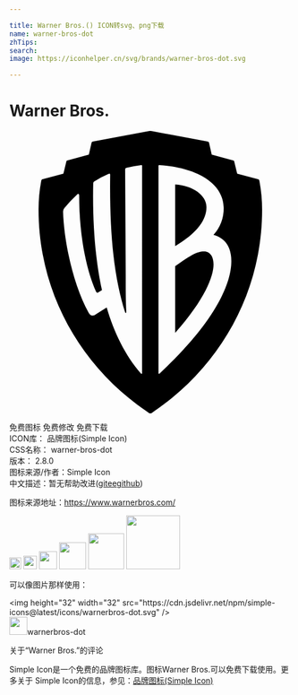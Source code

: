 ```yaml
---

title: Warner Bros.() ICON转svg、png下载
name: warner-bros-dot
zhTips: 
search: 
image: https://iconhelper.cn/svg/brands/warner-bros-dot.svg

---
```


# Warner Bros.  <small style="font-size: 60%;font-weight: 100"></small>

<div id="svg" class="svg-wrap">
<svg role="img" viewBox="0 0 24 24" xmlns="http://www.w3.org/2000/svg"><title>Warner Bros. icon</title><path d="M16.5798 10.2379c-.5236 0-.9992.201-2.4648 1.2525v5.6593c2.5407-2.8547 3.2641-4.808 3.2641-5.81-.0026-.7013-.3264-1.1018-.7993-1.1018zm.1998-3.7564c0-1.0047-1.1458-1.8286-2.6646-1.9284v5.234c1.9165-1.1267 2.664-2.2566 2.664-3.3056zm4.5098-2.2211c-.0246-.0998-.05-.1373-.0999-.15l-1.796-.4763-.249-1.0268c-.0127-.0503-.0254-.0878-.0747-.0998l-1.8439-.501-.2238-.9773a.1372.1372 0 00-.1-.1253L12.1154.0111a.6414.6414 0 00-.2372 0l-4.789.8928a.1372.1372 0 00-.0998.1253l-.2245.9773-1.8432.5003c-.05.012-.062.0496-.0747.0998l-.249 1.0268-1.7914.477c-.0493.0127-.0746.0502-.0992.15a12.9347 12.9347 0 00-.2245 2.4301c0 7.214 3.737 13.4768 9.3174 17.209A.2493.2493 0 0012 24a.2493.2493 0 00.1999-.1005c5.5803-3.7322 9.3173-9.995 9.3173-17.209a12.9906 12.9906 0 00-.2284-2.4301zm-9.9922 16.3208c0 .0503-.05.075-.0992.0248-1.3703-1.5774-2.2916-3.5058-2.9144-5.6097l-.9466.6028c-.2491.1755-.4483.1005-.5995-.1748-1.2704-2.254-2.0924-5.9614-2.167-8.565a.4522.4522 0 01.1246-.3255 11.8352 11.8352 0 011.0958-1.1521c.0746-.075.1499-.0255.1499.0998 0 3.2057.5475 6.1858 1.4195 8.1396.0746.15.1492.15.2492.075l.2737-.1754c-.5229-2.329-.822-5.4343-.7474-9.0158 0-.1253.0253-.1755.1-.225a8.7268 8.7268 0 011.195-.6264c.1246-.0502.1499-.0247.1499.075-.0706 5.2086.3544 8.8136 1.2743 11.6938.0247.075.0993.0495.0993-.0255-.05-1.0516-.05-1.978-.05-3.1053l-.0493-8.991c0-.0998.0247-.15.1246-.1748a9.9022 9.9022 0 011.245-.2257.0664.0664 0 01.0557.019.0672.0672 0 01.019.056zm1.4949.0248c-.05.0503-.1.0255-.1-.0248V2.9757a.0672.0672 0 01.019-.056.0664.0664 0 01.0557-.019c3.3373.2257 5.4797 1.6283 5.4797 3.6565a3.4113 3.4113 0 01-.872 2.2774c1.0958.3007 1.5195 1.1273 1.5195 2.2292.002 1.9538-1.4176 5.185-6.1 9.5422Z"/></svg>
</div>
<detail full-name='warner-bros-dot'></detail>

<div class="detail-page">
<p>
<span><span class="badge-success badge">免费图标</span> <span class="badge-success badge">免费修改</span>  <span class="badge-success badge">免费下载</span> </span>
<br/>
<span>
ICON库：
<span class="badge-secondary badge">品牌图标(Simple Icon)</span> 
</span>
<br/>
<span>
CSS名称：
<span class="badge-secondary badge">warner-bros-dot</span> 
</span>

<br/>
<span>
版本：
<span class="badge-secondary badge">2.8.0</span> 
</span>
<br/>
<span>图标来源/作者：<span class="badge-light badge">Simple Icon</span></span> 
<br/>
<span class="zh-detail">中文描述：暂无<span class="help-link"><span>帮助改进</span>(<a href="https://gitee.com/liuwave/icon-helper/edit/master/json/brands/warner-bros-dot.json" target="_blank" rel="noopener noreferrer">gitee</a><a href="https://github.com/liuwave/icon-helper/edit/master/json/brands/warner-bros-dot.json" target="_blank" rel="noopener noreferrer">github</a></span>)</span><br/>
</p>
</div><div class="description description alert alert-light"><p>图标来源地址：<a href="https://www.warnerbros.com/" target="_blank" rel="noopener noreferrer">https://www.warnerbros.com/</a></p></div>
<div class="alert alert-dark">
<img height="21" width="21" src="https://cdn.jsdelivr.net/npm/simple-icons@latest/icons/warnerbros-dot.svg" />
<img height="24" width="24" src="https://cdn.jsdelivr.net/npm/simple-icons@latest/icons/warnerbros-dot.svg" />
<img height="32" width="32" src="https://cdn.jsdelivr.net/npm/simple-icons@latest/icons/warnerbros-dot.svg" />
<img height="48" width="48" src="https://cdn.jsdelivr.net/npm/simple-icons@latest/icons/warnerbros-dot.svg" />
<img height="64" width="64" src="https://cdn.jsdelivr.net/npm/simple-icons@latest/icons/warnerbros-dot.svg" />
<img height="96" width="96" src="https://cdn.jsdelivr.net/npm/simple-icons@latest/icons/warnerbros-dot.svg" />

</div>
<div>
  <p>可以像图片那样使用：    
  </p>
  <div class="alert alert-primary" style="font-size: 14px">
    &lt;img height="32" width="32" src="https://cdn.jsdelivr.net/npm/simple-icons@latest/icons/warnerbros-dot.svg" /&gt;
    <copy-btn content='<img height="32" width="32" src="https://cdn.jsdelivr.net/npm/simple-icons@latest/icons/warnerbros-dot.svg" />'></copy-btn>
  </div>
  <div class="alert alert-secondary">
    <img height="32" width="32" src="https://cdn.jsdelivr.net/npm/simple-icons@latest/icons/warnerbros-dot.svg" />warnerbros-dot
    <copy-btn content="warnerbros-dot" btn-title="复制图标名称"></copy-btn>
  </div>
</div>

<Vssue title="关于“Warner Bros.”的评论" >关于“Warner Bros.”的评论</Vssue>


<div><p>Simple Icon是一个免费的品牌图标库。图标Warner Bros.可以免费下载使用。更多关于  Simple Icon的信息，参见：<a target="_blank" href="https://iconhelper.cn/brands.html">品牌图标(Simple Icon)</a>
</p></div>
